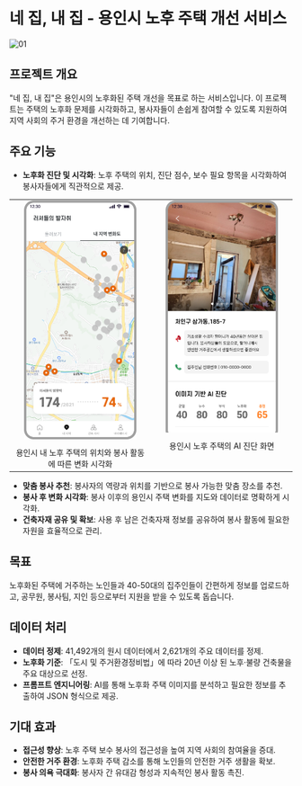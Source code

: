 # 네 집, 내 집 - 용인시 노후 주택 개선 서비스
![01](https://github.com/user-attachments/assets/ae1e5a44-c66d-4c93-adbb-44472122124a)



## 프로젝트 개요
"네 집, 내 집"은 용인시의 노후화된 주택 개선을 목표로 하는 서비스입니다. 이 프로젝트는 주택의 노후화 문제를 시각화하고, 봉사자들이 손쉽게 참여할 수 있도록 지원하여 지역 사회의 주거 환경을 개선하는 데 기여합니다.

## 주요 기능
- **노후화 진단 및 시각화**: 노후 주택의 위치, 진단 점수, 보수 필요 항목을 시각화하여 봉사자들에게 직관적으로 제공.

<table>
  <tr>
    <td align="center" valign="top" style="width: 50%;">
      <img src="image/image%2013.png" alt="프로젝트 이미지 1" width="200" height="auto"/>
      <p style="margin: 0; padding-top: 10px;">용인시 내 노후 주택의 위치와 봉사 활동에 따른 변화 시각화</p>
    </td>
    <td align="center" valign="top" style="width: 50%;">
      <img src="image/image%2012.png" alt="프로젝트 이미지 2" width="200" height="auto"/>
      <p style="margin: 0; padding-top: 10px;">용인시 노후 주택의 AI 진단 화면</p>
    </td>
  </tr>
</table>

- **맞춤 봉사 추천**: 봉사자의 역량과 위치를 기반으로 봉사 가능한 맞춤 장소를 추천.
- **봉사 후 변화 시각화**: 봉사 이후의 용인시 주택 변화를 지도와 데이터로 명확하게 시각화.
- **건축자재 공유 및 확보**: 사용 후 남은 건축자재 정보를 공유하여 봉사 활동에 필요한 자원을 효율적으로 관리.

## 목표
노후화된 주택에 거주하는 노인들과 40-50대의 집주인들이 간편하게 정보를 업로드하고, 공무원, 봉사팀, 지인 등으로부터 지원을 받을 수 있도록 돕습니다.

## 데이터 처리
- **데이터 정제**: 41,492개의 원시 데이터에서 2,621개의 주요 데이터를 정제.
- **노후화 기준**: 「도시 및 주거환경정비법」에 따라 20년 이상 된 노후·불량 건축물을 주요 대상으로 선정.
- **프롬프트 엔지니어링**: AI를 통해 노후화 주택 이미지를 분석하고 필요한 정보를 추출하여 JSON 형식으로 제공.

## 기대 효과
- **접근성 향상**: 노후 주택 보수 봉사의 접근성을 높여 지역 사회의 참여율을 증대.
- **안전한 거주 환경**: 노후화 주택 감소를 통해 노인들의 안전한 거주 생활을 확보.
- **봉사 의욕 극대화**: 봉사자 간 유대감 형성과 지속적인 봉사 활동 촉진.
